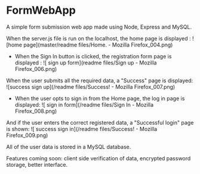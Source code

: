 # FormWebApp
A simple form submission web app made using Node, Express and MySQL.

When the server.js file is run on the localhost, the home page is displayed :
![home page](master/readme files/Home. - Mozilla Firefox_004.png)

- When the Sign In button is clicked, the registration form page is displayed :
![ sign up form](readme files/Sign up - Mozilla Firefox_006.png)

When the user submits all the required data, a "Success" page is displayed:
![success sign up](/readme files/Success! - Mozilla Firefox_007.png)

- When the user opts to sign in from the Home page, the log in page is displayed:
![ sign in form](/readme files/Sign In - Mozilla Firefox_008.png)

And if the user enters the correct registered data, a "Successful login" page is shown:
![ success sign in](/readme files/Success! - Mozilla Firefox_009.png) 

All of the user data is stored in a MySQL database. 

Features coming soon: client side verification of data, encrypted password storage, better interface.
